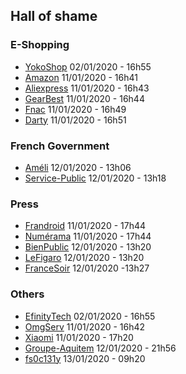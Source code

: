 ## Hall of shame
### E-Shopping
- [YokoShop](https://yokoshop.com/) 02/01/2020 - 16h55
- [Amazon](https://www.amazon.fr/) 11/01/2020 - 16h41
- [Aliexpress](https://www.aliexpress.com/) 11/01/2020 - 16h43
- [GearBest](https://www.gearbest.com/) 11/01/2020 - 16h44
- [Fnac](https://www.fnac.com/) 11/01/2020 - 16h49
- [Darty](https://www.darty.com/) 11/01/2020 - 16h51

### French Government
- [Améli](https://www.ameli.fr/) 12/01/2020 - 13h06
- [Service-Public](https://www.service-public.fr/) 12/01/2020 - 13h18

### Press
- [Frandroid](https://www.frandroid.com/) 11/01/2020 - 17h44
- [Numérama](https://www.numerama.com/) 11/01/2020 - 17h44
- [BienPublic](https://www.bienpublic.com/) 12/01/2020 - 13h20
- [LeFigaro](https://www.lefigaro.fr/) 12/01/2020 - 13h20
- [FranceSoir](http://www.francesoir.fr) 12/01/2020 -13h27

### Others
- [EfinityTech](https://www.efinitytech.com/) 02/01/2020 - 16h55
- [OmgServ](https://www.omgserv.com/fr/) 11/01/2020 - 16h42
- [Xiaomi](https://mi.com/) 11/01/2020 - 17h20
- [Groupe-Aquitem](https://www.groupe-aquitem.fr/) 12/01/2020 - 21h56
- [fs0c131y](https://fs0c131y.com/) 13/01/2020 - 09h20
